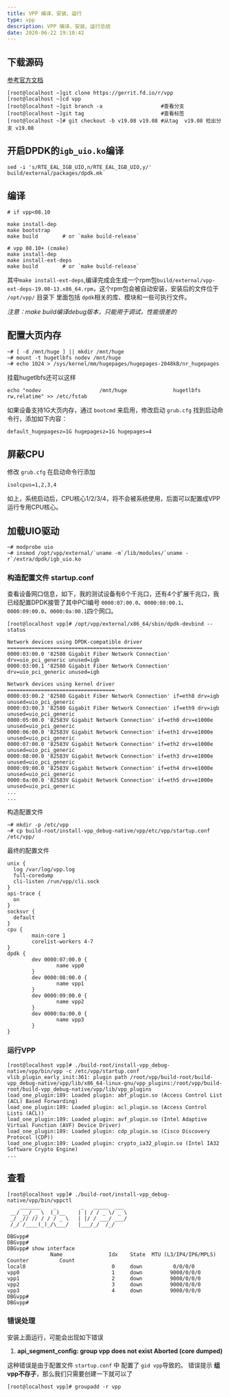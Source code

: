 ```yaml
---
title: VPP 编译、安装、运行
type: vpp
description: VPP 编译、安装、运行总结
date: 2020-06-22 19:10:42
---
```


## 下载源码

[参考官方文档](https://wiki.fd.io/view/VPP/Pulling,_Building,_Running,_Hacking_and_Pushing_VPP_Code)

```
[root@localhost ~]git clone https://gerrit.fd.io/r/vpp
[root@localhost ~]cd vpp
[root@localhost ~]git branch -a                   #查看分支
[root@localhost ~]git tag                         #查看标签
[root@localhost ~]# git checkout -b v19.08 v19.08 #从tag  v19.08 检出分支 v19.08
```

## 开启DPDK的`igb_uio.ko`编译

```
sed -i 's/RTE_EAL_IGB_UIO,n/RTE_EAL_IGB_UIO,y/' build/external/packages/dpdk.mk   
```

## 编译

```
# if vpp<08.10

make install-dep
make bootstrap
make build        # or `make build-release`

# vpp 08.10+ (cmake)
make install-dep
make install-ext-deps
make build        # or `make build-release`
```

其中`make install-ext-deps`,编译完成会生成一个rpm包`build/external/vpp-ext-deps-19.08-13.x86_64.rpm`，这个rpm包会被自动安装，安装后的文件位于 `/opt/vpp/` 目录下
里面包括 `dpdk`相关的库、模块和一些可执行文件。

_注意：make build编译debug版本，只能用于调试，性能很差的_

## 配置大页内存

```
~# [ -d /mnt/huge ] || mkdir /mnt/huge
~# mount -t hugetlbfs nodev /mnt/huge
~# echo 1024 > /sys/kernel/mm/hugepages/hugepages-2048kB/nr_hugepages
```
挂载hugetlbfs还可以这样 

```
echo "nodev                   /mnt/huge               hugetlbfs rw,relatime" >> /etc/fstab
```

如果设备支持1G大页内存，通过 `bootcmd` 来启用，修改启动 `grub.cfg` 找到启动命令行，添加如下内容：

```
default_hugepagesz=1G hugepagesz=1G hugepages=4
```

## 屏蔽CPU

修改 `grub.cfg` 在启动命令行添加
```
isolcpus=1,2,3,4
```
如上，系统启动后，CPU核心1/2/3/4，将不会被系统使用，后面可以配置成VPP运行专用CPU核心。

## 加载UIO驱动

```
~# modprobe uio
~# insmod /opt/vpp/external/`uname -m`/lib/modules/`uname -r`/extra/dpdk/igb_uio.ko
```

### 构造配置文件 startup.conf

查看设备网口信息，如下，我的测试设备有6个千兆口，还有4个扩展千兆口，我已经配置DPDK接管了其中PCI编号 `0000:07:00.0`、`0000:08:00.1`、`0000:09:00.0`、`0000:0a:00.1`四个网口。
   
```
[root@localhost vpp]# /opt/vpp/external/x86_64/sbin/dpdk-devbind --status

Network devices using DPDK-compatible driver
============================================
0000:03:00.0 '82580 Gigabit Fiber Network Connection' drv=uio_pci_generic unused=igb
0000:03:00.1 '82580 Gigabit Fiber Network Connection' drv=uio_pci_generic unused=igb

Network devices using kernel driver
===================================
0000:03:00.2 '82580 Gigabit Fiber Network Connection' if=eth8 drv=igb unused=uio_pci_generic 
0000:03:00.3 '82580 Gigabit Fiber Network Connection' if=eth9 drv=igb unused=uio_pci_generic 
0000:05:00.0 '82583V Gigabit Network Connection' if=eth0 drv=e1000e unused=uio_pci_generic 
0000:06:00.0 '82583V Gigabit Network Connection' if=eth1 drv=e1000e unused=uio_pci_generic 
0000:07:00.0 '82583V Gigabit Network Connection' if=eth2 drv=e1000e unused=uio_pci_generic 
0000:08:00.0 '82583V Gigabit Network Connection' if=eth3 drv=e1000e unused=uio_pci_generic 
0000:09:00.0 '82583V Gigabit Network Connection' if=eth4 drv=e1000e unused=uio_pci_generic 
0000:0a:00.0 '82583V Gigabit Network Connection' if=eth5 drv=e1000e unused=uio_pci_generic 
...
...
```

构造配置文件

```
~# mkdir -p /etc/vpp
~# cp build-root/install-vpp_debug-native/vpp/etc/vpp/startup.conf /etc/vpp/
```

最终的配置文件

```
unix {
  log /var/log/vpp.log
  full-coredump
  cli-listen /run/vpp/cli.sock
}
api-trace {
  on
}
socksvr {
  default
}
cpu {
        main-core 1
        corelist-workers 4-7
}
dpdk {
        dev 0000:07:00.0 {
                name vpp0
        }
        dev 0000:08:00.0 {
                name vpp1
        }
        dev 0000:09:00.0 {
                name vpp2
        }
        dev 0000:0a:00.0 {
                name vpp3
        }
}
```

### 运行VPP

```
[root@localhost vpp]# ./build-root/install-vpp_debug-native/vpp/bin/vpp -c /etc/vpp/startup.conf
vlib_plugin_early_init:361: plugin path /root/vpp/build-root/build-vpp_debug-native/vpp/lib/x86_64-linux-gnu/vpp_plugins:/root/vpp/build-root/build-vpp_debug-native/vpp/lib/vpp_plugins
load_one_plugin:189: Loaded plugin: abf_plugin.so (Access Control List (ACL) Based Forwarding)
load_one_plugin:189: Loaded plugin: acl_plugin.so (Access Control Lists (ACL))
load_one_plugin:189: Loaded plugin: avf_plugin.so (Intel Adaptive Virtual Function (AVF) Device Driver)
load_one_plugin:189: Loaded plugin: cdp_plugin.so (Cisco Discovery Protocol (CDP))
load_one_plugin:189: Loaded plugin: crypto_ia32_plugin.so (Intel IA32 Software Crypto Engine)
...

```

## 查看 

```
[root@localhost vpp]# ./build-root/install-vpp_debug-native/vpp/bin/vppctl 
    _______    _        _   _____  ___ 
 __/ __/ _ \  (_)__    | | / / _ \/ _ \
 _/ _// // / / / _ \   | |/ / ___/ ___/
 /_/ /____(_)_/\___/   |___/_/  /_/    

DBGvpp# 
DBGvpp# 
DBGvpp# show interface 
              Name               Idx    State  MTU (L3/IP4/IP6/MPLS)     Counter          Count     
local0                            0     down          0/0/0/0       
vpp0                              1     down         9000/0/0/0     
vpp1                              2     down         9000/0/0/0     
vpp2                              3     down         9000/0/0/0     
vpp3                              4     down         9000/0/0/0     
DBGvpp# 
DBGvpp# 
```

### 错误处理

安装上面运行，可能会出现如下错误

1. **api_segment_config: group vpp does not exist Aborted (core dumped)**

这种错误是由于配置文件 `startup.conf` 中 配置了 `gid vpp`导致的。 错误提示 **组vpp不存子**，那么我们只需要创建一下就可以了

```
[root@localhost vpp]# groupadd -r vpp
```



